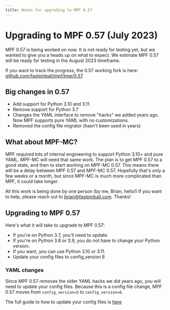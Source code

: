 ```yaml
---
title: Notes for upgrading to MPF 0.57
---
```


# Upgrading to MPF 0.57 (July 2023)

MPF 0.57 is being worked on now. It is not ready for testing yet, but we wanted to give you a heads up on what to expect.
We estimate MPF 0.57 will be ready for testing in the August 2023 timeframe.

If you want to track the progress, the 0.57 working fork is here: [github.com/fastpinball/mpf/tree/0.57](https://github.com/fastpinball/mpf/tree/0.57)

## Big changes in 0.57

* Add support for Python 3.10 and 3.11
* Remove support for Python 3.7
* Changes the YAML interface to remove "hacks" we added years ago. Now MPF supports pure YAML with no customizations.
* Removed the config file migrator (hasn't been used in years)

## What about MPF-MC?

MPF required lots of internal engineering to support Python 3.10+ and pure YAML. MPF-MC will need that same work. The plan is to get MPF 0.57 to a good state, and then to start working on MPF-MC 0.57. This means there will be a delay between MPF 0.57 and MPF-MC 0.57. Hopefully that's only a few weeks or a month, but since MPF-MC is much more complicated than MPF, it could take longer.

All this work is being done by one person (by me, Brian, hello!) If you want to help, please reach out to brian@fastpinball.com. Thanks!

## Upgrading to MPF 0.57

Here's what it will take to upgrade to MPF 0.57:

* If you're on Python 3.7, you'll need to update.
* If you're on Python 3.8 or 3.9, you do not have to change your Python version.
* If you want, you can use Python 3.10 or 3.11.
* Update your config files to config_version 6

### YAML changes

Since MPF 0.57 removes the older YAML hacks we did years ago, you will need to update your config files. Because this is a config file change, MPF 0.57 moves from `config_version=5` to `config_version=6`.

The full guide to how to update your config files is [here](../config/instructions/config_v6.md)
